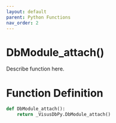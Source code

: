 ```yaml
---
layout: default
parent: Python Functions
nav_order: 2
---
```


# DbModule_attach()

Describe function here.

# Function Definition

```python
def DbModule_attach():
    return _VisusDbPy.DbModule_attach()
```